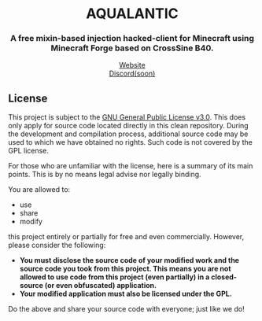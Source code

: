 <div align="center">
<h1>AQUALANTIC</h1>
<h3>A free mixin-based injection hacked-client for Minecraft using Minecraft Forge based on CrossSine B40.</h3>
<a href="https://aqualantic.com/">Website</a><br>
<a href="https://example.org/">Discord(soon)</a><br>
</div>


## License
This project is subject to the [GNU General Public License v3.0](LICENSE). This does only apply for source code located directly in this clean repository. During the development and compilation process, additional source code may be used to which we have obtained no rights. Such code is not covered by the GPL license.

For those who are unfamiliar with the license, here is a summary of its main points. This is by no means legal advise nor legally binding.

You are allowed to:
- use
- share
- modify

this project entirely or partially for free and even commercially. However, please consider the following:

- **You must disclose the source code of your modified work and the source code you took from this project. This means you are not allowed to use code from this project (even partially) in a closed-source (or even obfuscated) application.**
- **Your modified application must also be licensed under the GPL.**

Do the above and share your source code with everyone; just like we do!
